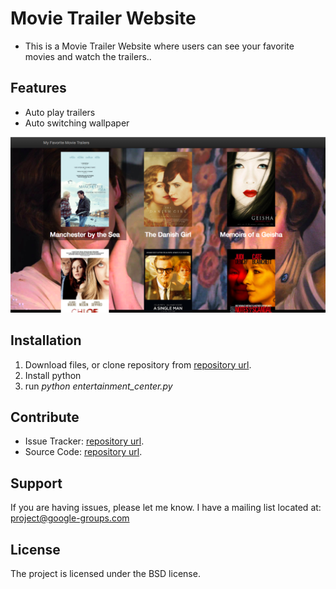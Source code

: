 # Movie Trailer Website
* This is a Movie Trailer Website where users can see your favorite movies and watch the trailers..

Features
--------

- Auto play trailers
- Auto switching wallpaper


![](snapshot.png?raw=true)

Installation
------------

1. Download files, or clone repository from [repository url](https://github.com/ptchiangchloe/movie_trailer_website).
2. Install python
3. run
  *python entertainment_center.py*

Contribute
----------

- Issue Tracker: [repository url](https://github.com/ptchiangchloe/movie_trailer_website).
- Source Code: [repository url](https://github.com/ptchiangchloe/movie_trailer_website).

Support
-------

If you are having issues, please let me know.
I have a mailing list located at: project@google-groups.com

License
-------

The project is licensed under the BSD license.
